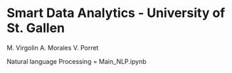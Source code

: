 # Smart Data Analytics - University of St. Gallen

M. Virgolin
A. Morales
V. Porret

Natural language Processing = Main_NLP.ipynb

